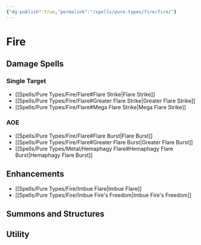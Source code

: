 ```yaml
---
{"dg-publish":true,"permalink":"/spells/pure-types/fire/fire/"}
---
```


# Fire
## Damage Spells

### Single Target
- [[Spells/Pure Types/Fire/Flare#Flare Strike\|Flare Strike]]
- [[Spells/Pure Types/Fire/Flare#Greater Flare Strike\|Greater Flare Strike]]
- [[Spells/Pure Types/Fire/Flare#Mega Flare Strike\|Mega Flare Strike]]
### AOE
- [[Spells/Pure Types/Fire/Flare#Flare Burst\|Flare Burst]]
- [[Spells/Pure Types/Fire/Flare#Greater Flare Burst\|Greater Flare Burst]]
- [[Spells/Pure Types/Metal/Hemaphagy Flare#Hemaphagy Flare Burst\|Hemaphagy Flare Burst]]
## Enhancements
- [[Spells/Pure Types/Fire/Imbue Flare\|Imbue Flare]]
- [[Spells/Pure Types/Fire/Imbue Fire's Freedom\|Imbue Fire's Freedom]]
## Summons and Structures

## Utility